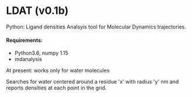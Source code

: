 # LDAT (v0.1b)
Python: Ligand densities Analsyis tool for Molecular Dynamics trajectories.

#### **Requirements**:
- Python3.6, numpy 1.15
- mdanalysis

At present: works only for water molecules

Searches for water centered around a residue 'x' with radius 'y' nm and reports densities at each point in the grid.
